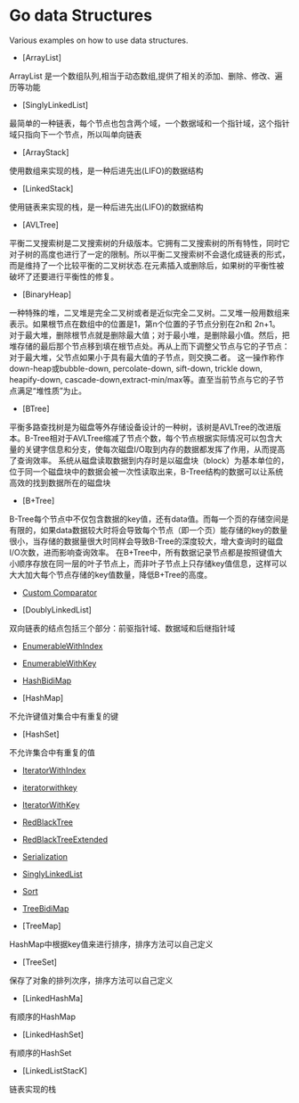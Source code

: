 # Go data Structures


Various examples on how to use data structures.

- [ArrayList]

ArrayList 是一个数组队列,相当于动态数组,提供了相关的添加、删除、修改、遍历等功能

- [SinglyLinkedList]

最简单的一种链表，每个节点也包含两个域，一个数据域和一个指针域，这个指针域只指向下一个节点，所以叫单向链表

- [ArrayStack]

使用数组来实现的栈，是一种后进先出(LIFO)的数据结构

- [LinkedStack]

使用链表来实现的栈，是一种后进先出(LIFO)的数据结构

- [AVLTree]

平衡二叉搜索树是二叉搜索树的升级版本。它拥有二叉搜索树的所有特性，同时它对子树的高度也进行了一定的限制。所以平衡二叉搜索树不会退化成链表的形式，而是维持了一个比较平衡的二叉树状态.在元素插入或删除后，如果树的平衡性被破坏了还要进行平衡性的修复。

- [BinaryHeap]

一种特殊的堆，二叉堆是完全二叉树或者是近似完全二叉树。二叉堆一般用数组来表示。如果根节点在数组中的位置是1，第n个位置的子节点分别在2n和 2n+1。
对于最大堆，删除根节点就是删除最大值；对于最小堆，是删除最小值。然后，把堆存储的最后那个节点移到填在根节点处。再从上而下调整父节点与它的子节点：对于最大堆，父节点如果小于具有最大值的子节点，则交换二者。
这一操作称作down-heap或bubble-down, percolate-down, sift-down, trickle down, heapify-down, cascade-down,extract-min/max等。直至当前节点与它的子节点满足“堆性质”为止。

- [BTree]

平衡多路查找树是为磁盘等外存储设备设计的一种树，该树是AVLTree的改进版本。B-Tree相对于AVLTree缩减了节点个数，每个节点根据实际情况可以包含大量的关键字信息和分支，使每次磁盘I/O取到内存的数据都发挥了作用，从而提高了查询效率。
系统从磁盘读取数据到内存时是以磁盘块（block）为基本单位的，位于同一个磁盘块中的数据会被一次性读取出来，B-Tree结构的数据可以让系统高效的找到数据所在的磁盘块

- [B+Tree]

B-Tree每个节点中不仅包含数据的key值，还有data值。而每一个页的存储空间是有限的，如果data数据较大时将会导致每个节点（即一个页）能存储的key的数量很小，当存储的数据量很大时同样会导致B-Tree的深度较大，增大查询时的磁盘I/O次数，进而影响查询效率。
在B+Tree中，所有数据记录节点都是按照键值大小顺序存放在同一层的叶子节点上，而非叶子节点上只存储key值信息，这样可以大大加大每个节点存储的key值数量，降低B+Tree的高度。

- [Custom Comparator](https://github.com/emirpasic/gods/blob/master/examples/customcomparator/customcomparator.go)

- [DoublyLinkedList]

双向链表的结点包括三个部分：前驱指针域、数据域和后继指针域

- [EnumerableWithIndex](https://github.com/emirpasic/gods/blob/master/examples/enumerablewithindex/enumerablewithindex.go)
- [EnumerableWithKey](https://github.com/emirpasic/gods/blob/master/examples/enumerablewithkey/enumerablewithkey.go)
- [HashBidiMap](https://github.com/emirpasic/gods/blob/master/examples/hashbidimap/hashbidimap.go)

- [HashMap]

不允许键值对集合中有重复的键

- [HashSet]

不允许集合中有重复的值

- [IteratorWithIndex](https://github.com/emirpasic/gods/blob/master/examples/iteratorwithindex/iteratorwithindex.go)
- [iteratorwithkey](https://github.com/emirpasic/gods/blob/master/examples/iteratorwithkey/iteratorwithkey.go)
- [IteratorWithKey](https://github.com/emirpasic/gods/blob/master/examples/linkedliststack/linkedliststack.go)
- [RedBlackTree](https://github.com/emirpasic/gods/blob/master/examples/redblacktree/redblacktree.go)
- [RedBlackTreeExtended](https://github.com/emirpasic/gods/blob/master/examples/redblacktreeextended/redblacktreeextended.go)
- [Serialization](https://github.com/emirpasic/gods/blob/master/examples/serialization/serialization.go)
- [SinglyLinkedList](https://github.com/emirpasic/gods/blob/master/examples/singlylinkedlist/singlylinkedlist.go)
- [Sort](https://github.com/emirpasic/gods/blob/master/examples/sort/sort.go)
- [TreeBidiMap](https://github.com/emirpasic/gods/blob/master/examples/treebidimap/treebidimap.go)

- [TreeMap]

HashMap中根据key值来进行排序，排序方法可以自己定义

- [TreeSet]

保存了对象的排列次序，排序方法可以自己定义

- [LinkedHashMa]

有顺序的HashMap

- [LinkedHashSet]

有顺序的HashSet

- [LinkedListStacK]

链表实现的栈

